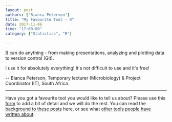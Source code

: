 ```yaml
---
layout: post
authors: ["Bianca Peterson"]
title: "My Favourite Tool - R"
date: 2017-11-06
time: "17:00:00"
category: ["Statistics", "R"]

---
```


[R](https://www.r-project.org/) can do anything - from making presentations, analyzing and plotting data to version control (Git). 

I use it for absolutely everything! It's not difficult to use and it's free!

-- Bianca Peterson, Temporary lecturer (Microbiology) & Project Coordinator (IT), South Africa

-----

 Have you got a favourite tool you would like to tell us about? 
 Please use this [form](https://docs.google.com/forms/d/e/1FAIpQLSeiu5NzJsLxYueaQrNn_qKbaa5JR2Sz12CeCRyedKQxwb54Dw/viewform) 
 to add a bit of detail and we will do the rest. You can read 
 the [background to these posts](https://software-carpentry.org/blog/2017/10/fave-tools.html) here, 
 or see what [other tools people have written about](https://software-carpentry.org/blog/2017/11/favorites.html).
